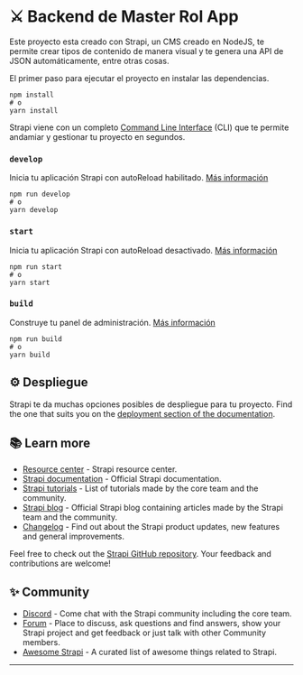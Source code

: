 # ⚔️ Backend de Master Rol App

Este proyecto esta creado con Strapi, un CMS creado en NodeJS, te permite crear tipos de contenido de manera visual y te genera una API de JSON automáticamente, entre otras cosas.

El primer paso para ejecutar el proyecto en instalar las dependencias.

```
npm install
# o
yarn install
```

Strapi viene con un completo [Command Line Interface](https://docs.strapi.io/developer-docs/latest/developer-resources/cli/CLI.html) (CLI) que te permite andamiar y gestionar tu proyecto en segundos.

### `develop`

Inicia tu aplicación Strapi con autoReload habilitado. [Más información](https://docs.strapi.io/developer-docs/latest/developer-resources/cli/CLI.html#strapi-develop)

```
npm run develop
# o
yarn develop
```

### `start`

Inicia tu aplicación Strapi con autoReload desactivado. [Más información](https://docs.strapi.io/developer-docs/latest/developer-resources/cli/CLI.html#strapi-start)

```
npm run start
# o
yarn start
```

### `build`

Construye tu panel de administración. [Más información](https://docs.strapi.io/developer-docs/latest/developer-resources/cli/CLI.html#strapi-build)

```
npm run build
# o
yarn build
```

## ⚙️ Despliegue

Strapi te da muchas opciones posibles de despliegue para tu proyecto. Find the one that suits you on the [deployment section of the documentation](https://docs.strapi.io/developer-docs/latest/setup-deployment-guides/deployment.html).

## 📚 Learn more

- [Resource center](https://strapi.io/resource-center) - Strapi resource center.
- [Strapi documentation](https://docs.strapi.io) - Official Strapi documentation.
- [Strapi tutorials](https://strapi.io/tutorials) - List of tutorials made by the core team and the community.
- [Strapi blog](https://docs.strapi.io) - Official Strapi blog containing articles made by the Strapi team and the community.
- [Changelog](https://strapi.io/changelog) - Find out about the Strapi product updates, new features and general improvements.

Feel free to check out the [Strapi GitHub repository](https://github.com/strapi/strapi). Your feedback and contributions are welcome!

## ✨ Community

- [Discord](https://discord.strapi.io) - Come chat with the Strapi community including the core team.
- [Forum](https://forum.strapi.io/) - Place to discuss, ask questions and find answers, show your Strapi project and get feedback or just talk with other Community members.
- [Awesome Strapi](https://github.com/strapi/awesome-strapi) - A curated list of awesome things related to Strapi.

---
